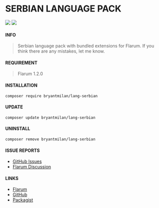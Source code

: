 # SERBIAN LANGUAGE PACK
[![](https://img.shields.io/badge/License-MIT-blue)](https://github.com/bryantmilan/lang-serbian/blob/master/LICENSE) [![](https://img.shields.io/badge/Packagist-Latest%20version-orange)](https://packagist.org/packages/bryantmilan/lang-serbian)

#### INFO

> Serbian language pack with bundled extensions for Flarum.
> If you think there are any mistakes, let me know.

#### REQUIREMENT

> Flarum 1.2.0
> 
#### INSTALLATION
`composer require bryantmilan/lang-serbian`
#### UPDATE
`composer update bryantmilan/lang-serbian`
#### UNINSTALL
`composer remove bryantmilan/lang-serbian`
#### ISSUE REPORTS

- [GitHub Issues](https://github.com/bryantmilan/lang-serbian/issues)
- [Flarum Discussion](https://discuss.flarum.org/d/24125-serbian-language-pack)

#### LINKS

- [Flarum](https://discuss.flarum.org/d/24125-serbian-language-pack)
- [GitHub](https://github.com/bryantmilan/lang-serbian)
- [Packagist](https://packagist.org/packages/bryantmilan/lang-serbian)
